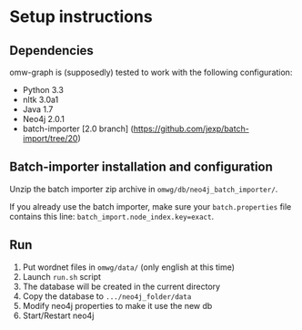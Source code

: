 Setup instructions
==================

Dependencies
------------
omw-graph is (supposedly) tested to work with the following configuration:

* Python 3.3
* nltk 3.0a1
* Java 1.7
* Neo4j 2.0.1
* batch-importer [2.0 branch] (https://github.com/jexp/batch-import/tree/20)

Batch-importer installation and configuration
---------------------------------------------

Unzip the batch importer zip archive in `omwg/db/neo4j_batch_importer/`.

If you already use the batch importer, make sure your `batch.properties` file contains this line: `batch_import.node_index.key=exact`.

Run
---

1. Put wordnet files in `omwg/data/` (only english at this time)
2. Launch `run.sh` script
3. The database will be created in the current directory
4. Copy the database to `.../neo4j_folder/data`
5. Modify neo4j properties to make it use the new db
6. Start/Restart neo4j
